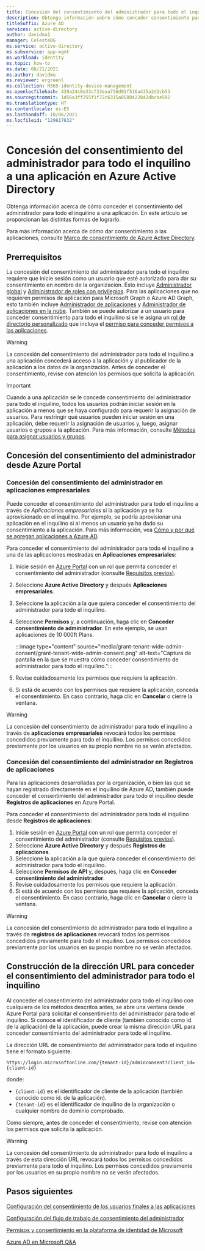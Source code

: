 ```yaml
---
title: Concesión del consentimiento del administrador para todo el inquilino a una aplicación
description: Obtenga información sobre cómo conceder consentimiento para todo el inquilino a una aplicación de modo que no se les solicite consentimiento a los usuarios finales al iniciar sesión en una aplicación.
titleSuffix: Azure AD
services: active-directory
author: davidmu1
manager: CelesteDG
ms.service: active-directory
ms.subservice: app-mgmt
ms.workload: identity
ms.topic: how-to
ms.date: 08/21/2021
ms.author: davidmu
ms.reviewer: ergreenl
ms.collection: M365-identity-device-management
ms.openlocfilehash: 439a24c0e33cf33eaa758d91f516a435a2d2cb53
ms.sourcegitcommit: 1d56a3ff255f1f72c6315a0588422842dbcbe502
ms.translationtype: HT
ms.contentlocale: es-ES
ms.lasthandoff: 10/06/2021
ms.locfileid: "129617632"
---
```

# <a name="grant-tenant-wide-admin-consent-to-an-application-in-azure-active-directory"></a>Concesión del consentimiento del administrador para todo el inquilino a una aplicación en Azure Active Directory

  Obtenga información acerca de cómo conceder el consentimiento del administrador para todo el inquilino a una aplicación. En este artículo se proporcionan las distintas formas de lograrlo.

Para más información acerca de cómo dar consentimiento a las aplicaciones, consulte [Marco de consentimiento de Azure Active Directory](../develop/consent-framework.md).

## <a name="prerequisites"></a>Prerrequisitos

La concesión del consentimiento del administrador para todo el inquilino requiere que inicie sesión como un usuario que esté autorizado para dar su consentimiento en nombre de la organización. Esto incluye  [Administrador global](../roles/permissions-reference.md#global-administrator) y [Administrador de roles con privilegios](../roles/permissions-reference.md#privileged-role-administrator). Para las aplicaciones que no requieren permisos de aplicación para Microsoft Graph o Azure AD Graph, esto también incluye [Administrador de aplicaciones](../roles/permissions-reference.md#application-administrator) y [Administrador de aplicaciones en la nube](../roles/permissions-reference.md#cloud-application-administrator). También se puede autorizar a un usuario para conceder consentimiento para todo el inquilino si se le asigna un [rol de directorio personalizado](../roles/custom-create.md) que incluya el [permiso para conceder permisos a las aplicaciones](../roles/custom-consent-permissions.md).

> [!WARNING]
> La concesión del consentimiento del administrador para todo el inquilino a una aplicación concederá acceso a la aplicación y al publicador de la aplicación a los datos de la organización. Antes de conceder el consentimiento, revise con atención los permisos que solicita la aplicación.

> [!IMPORTANT]
> Cuando a una aplicación se le concede consentimiento del administrador para todo el inquilino, todos los usuarios podrán iniciar sesión en la aplicación a menos que se haya configurado para requerir la asignación de usuarios. Para restringir qué usuarios pueden iniciar sesión en una aplicación, debe requerir la asignación de usuarios y, luego, asignar usuarios o grupos a la aplicación. Para más información, consulte [Métodos para asignar usuarios y grupos](./assign-user-or-group-access-portal.md).

## <a name="grant-admin-consent-from-the-azure-portal"></a>Concesión del consentimiento del administrador desde Azure Portal

### <a name="grant-admin-consent-in-enterprise-apps"></a>Concesión del consentimiento del administrador en aplicaciones empresariales

Puede conceder el consentimiento del administrador para todo el inquilino a través de *Aplicaciones empresariales* si la aplicación ya se ha aprovisionado en el inquilino. Por ejemplo, se podría aprovisionar una aplicación en el inquilino si al menos un usuario ya ha dado su consentimiento a la aplicación. Para más información, vea [Cómo y por qué se agregan aplicaciones a Azure AD](../develop/active-directory-how-applications-are-added.md).

Para conceder el consentimiento del administrador para todo el inquilino a una de las aplicaciones mostradas en **Aplicaciones empresariales**:

1. Inicie sesión en [Azure Portal](https://portal.azure.com) con un rol que permita conceder el consentimiento del administrador (consulte [Requisitos previos)](#prerequisites).
2. Seleccione **Azure Active Directory** y después **Aplicaciones empresariales**.
3. Seleccione la aplicación a la que quiera conceder el consentimiento del administrador para todo el inquilino.
4. Seleccione **Permisos** y, a continuación, haga clic en **Conceder consentimiento de administrador**. En este ejemplo, se usan aplicaciones de 10 000ft Plans.

   :::image type="content" source="media/grant-tenant-wide-admin-consent/grant-tenant-wide-admin-consent.png" alt-text="Captura de pantalla en la que se muestra cómo conceder consentimiento de administrador para todo el inquilino.":::

5. Revise cuidadosamente los permisos que requiere la aplicación.
6. Si está de acuerdo con los permisos que requiere la aplicación, conceda el consentimiento. En caso contrario, haga clic en **Cancelar** o cierre la ventana.

> [!WARNING]
> La concesión del consentimiento de administrador para todo el inquilino a través de **aplicaciones empresariales** revocará todos los permisos concedidos previamente para todo el inquilino. Los permisos concedidos previamente por los usuarios en su propio nombre no se verán afectados.

### <a name="grant-admin-consent-in-app-registrations"></a>Concesión del consentimiento del administrador en Registros de aplicaciones

Para las aplicaciones desarrolladas por la organización, o bien las que se hayan registrado directamente en el inquilino de Azure AD, también puede conceder el consentimiento del administrador para todo el inquilino desde **Registros de aplicaciones** en Azure Portal.

Para conceder el consentimiento del administrador para todo el inquilino desde **Registros de aplicaciones**:

1. Inicie sesión en [Azure Portal](https://portal.azure.com) con un rol que permita conceder el consentimiento del administrador (consulte [Requisitos previos)](#prerequisites).
2. Seleccione **Azure Active Directory** y después **Registros de aplicaciones**.
3. Seleccione la aplicación a la que quiera conceder el consentimiento del administrador para todo el inquilino.
4. Seleccione **Permisos de API** y, después, haga clic en **Conceder consentimiento del administrador**.
5. Revise cuidadosamente los permisos que requiere la aplicación.
6. Si está de acuerdo con los permisos que requiere la aplicación, conceda el consentimiento. En caso contrario, haga clic en **Cancelar** o cierre la ventana.

> [!WARNING]
> La concesión del consentimiento de administrador para todo el inquilino a través de **registros de aplicaciones** revocará todos los permisos concedidos previamente para todo el inquilino. Los permisos concedidos previamente por los usuarios en su propio nombre no se verán afectados.

## <a name="construct-the-url-for-granting-tenant-wide-admin-consent"></a>Construcción de la dirección URL para conceder el consentimiento del administrador para todo el inquilino

Al conceder el consentimiento del administrador para todo el inquilino con cualquiera de los métodos descritos antes, se abre una ventana desde Azure Portal para solicitar el consentimiento del administrador para todo el inquilino. Si conoce el identificador de cliente (también conocido como id. de la aplicación) de la aplicación, puede crear la misma dirección URL para conceder consentimiento del administrador para todo el inquilino.

La dirección URL de consentimiento del administrador para todo el inquilino tiene el formato siguiente:

```http
https://login.microsoftonline.com/{tenant-id}/adminconsent?client_id={client-id}
```

donde:

* `{client-id}` es el identificador de cliente de la aplicación (también conocido como id. de la aplicación).
* `{tenant-id}` es el identificador de inquilino de la organización o cualquier nombre de dominio comprobado.

Como siempre, antes de conceder el consentimiento, revise con atención los permisos que solicita la aplicación.

> [!WARNING]
> La concesión del consentimiento de administrador para todo el inquilino a través de esta dirección URL revocará todos los permisos concedidos previamente para todo el inquilino. Los permisos concedidos previamente por los usuarios en su propio nombre no se verán afectados.

## <a name="next-steps"></a>Pasos siguientes

[Configuración del consentimiento de los usuarios finales a las aplicaciones](configure-user-consent.md)

[Configuración del flujo de trabajo de consentimiento del administrador](configure-admin-consent-workflow.md)

[Permisos y consentimiento en la plataforma de identidad de Microsoft](../develop/v2-permissions-and-consent.md)

[Azure AD en Microsoft Q&A](/answers/topics/azure-active-directory.html)
